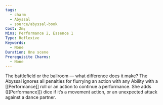 ```yaml
---
tags:
  - charm
  - Abyssal
  - source/abyssal-book
Cost: 2m; 
Mins: Performance 2, Essence 1
Type: Reflexive
Keywords:
  - None
Duration: One scene
Prerequisite Charms:
  - None
---
```

The battlefield or the ballroom — what difference does it make? The Abyssal ignores all penalties for flurrying an action with any Ability with a [[Performance]] roll or an action to continue a performance. She adds ([[Performance]]) dice if it’s a movement action, or an unexpected attack against a dance partner.